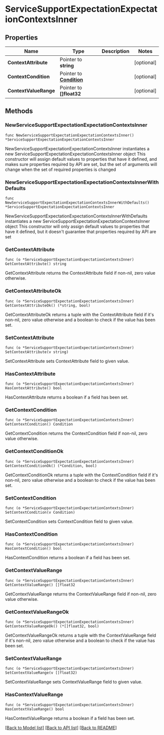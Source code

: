 # ServiceSupportExpectationExpectationContextsInner

## Properties

Name | Type | Description | Notes
------------ | ------------- | ------------- | -------------
**ContextAttribute** | Pointer to **string** |  | [optional] 
**ContextCondition** | Pointer to [**Condition**](Condition.md) |  | [optional] 
**ContextValueRange** | Pointer to **[]float32** |  | [optional] 

## Methods

### NewServiceSupportExpectationExpectationContextsInner

`func NewServiceSupportExpectationExpectationContextsInner() *ServiceSupportExpectationExpectationContextsInner`

NewServiceSupportExpectationExpectationContextsInner instantiates a new ServiceSupportExpectationExpectationContextsInner object
This constructor will assign default values to properties that have it defined,
and makes sure properties required by API are set, but the set of arguments
will change when the set of required properties is changed

### NewServiceSupportExpectationExpectationContextsInnerWithDefaults

`func NewServiceSupportExpectationExpectationContextsInnerWithDefaults() *ServiceSupportExpectationExpectationContextsInner`

NewServiceSupportExpectationExpectationContextsInnerWithDefaults instantiates a new ServiceSupportExpectationExpectationContextsInner object
This constructor will only assign default values to properties that have it defined,
but it doesn't guarantee that properties required by API are set

### GetContextAttribute

`func (o *ServiceSupportExpectationExpectationContextsInner) GetContextAttribute() string`

GetContextAttribute returns the ContextAttribute field if non-nil, zero value otherwise.

### GetContextAttributeOk

`func (o *ServiceSupportExpectationExpectationContextsInner) GetContextAttributeOk() (*string, bool)`

GetContextAttributeOk returns a tuple with the ContextAttribute field if it's non-nil, zero value otherwise
and a boolean to check if the value has been set.

### SetContextAttribute

`func (o *ServiceSupportExpectationExpectationContextsInner) SetContextAttribute(v string)`

SetContextAttribute sets ContextAttribute field to given value.

### HasContextAttribute

`func (o *ServiceSupportExpectationExpectationContextsInner) HasContextAttribute() bool`

HasContextAttribute returns a boolean if a field has been set.

### GetContextCondition

`func (o *ServiceSupportExpectationExpectationContextsInner) GetContextCondition() Condition`

GetContextCondition returns the ContextCondition field if non-nil, zero value otherwise.

### GetContextConditionOk

`func (o *ServiceSupportExpectationExpectationContextsInner) GetContextConditionOk() (*Condition, bool)`

GetContextConditionOk returns a tuple with the ContextCondition field if it's non-nil, zero value otherwise
and a boolean to check if the value has been set.

### SetContextCondition

`func (o *ServiceSupportExpectationExpectationContextsInner) SetContextCondition(v Condition)`

SetContextCondition sets ContextCondition field to given value.

### HasContextCondition

`func (o *ServiceSupportExpectationExpectationContextsInner) HasContextCondition() bool`

HasContextCondition returns a boolean if a field has been set.

### GetContextValueRange

`func (o *ServiceSupportExpectationExpectationContextsInner) GetContextValueRange() []float32`

GetContextValueRange returns the ContextValueRange field if non-nil, zero value otherwise.

### GetContextValueRangeOk

`func (o *ServiceSupportExpectationExpectationContextsInner) GetContextValueRangeOk() (*[]float32, bool)`

GetContextValueRangeOk returns a tuple with the ContextValueRange field if it's non-nil, zero value otherwise
and a boolean to check if the value has been set.

### SetContextValueRange

`func (o *ServiceSupportExpectationExpectationContextsInner) SetContextValueRange(v []float32)`

SetContextValueRange sets ContextValueRange field to given value.

### HasContextValueRange

`func (o *ServiceSupportExpectationExpectationContextsInner) HasContextValueRange() bool`

HasContextValueRange returns a boolean if a field has been set.


[[Back to Model list]](../README.md#documentation-for-models) [[Back to API list]](../README.md#documentation-for-api-endpoints) [[Back to README]](../README.md)


